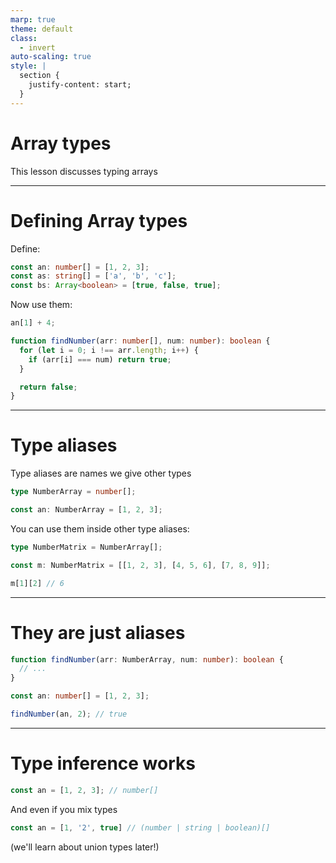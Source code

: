 ```yaml
---
marp: true
theme: default
class:
  - invert
auto-scaling: true
style: |
  section {
    justify-content: start;
  }
---
```


# Array types

This lesson discusses typing arrays

---

# Defining Array types

Define:

```ts
const an: number[] = [1, 2, 3];
const as: string[] = ['a', 'b', 'c'];
const bs: Array<boolean> = [true, false, true];
```

Now use them:

```ts
an[1] + 4;

function findNumber(arr: number[], num: number): boolean {
  for (let i = 0; i !== arr.length; i++) {
    if (arr[i] === num) return true;
  }

  return false;
}
```

---

# Type aliases

Type aliases are names we give other types

```ts
type NumberArray = number[];

const an: NumberArray = [1, 2, 3];
```

You can use them inside other type aliases:

```ts
type NumberMatrix = NumberArray[];

const m: NumberMatrix = [[1, 2, 3], [4, 5, 6], [7, 8, 9]];

m[1][2] // 6
```

---

# They are just aliases

```ts
function findNumber(arr: NumberArray, num: number): boolean {
  // ...
}

const an: number[] = [1, 2, 3];

findNumber(an, 2); // true
```

---

# Type inference works

```ts
const an = [1, 2, 3]; // number[]
```

And even if you mix types

```ts
const an = [1, '2', true] // (number | string | boolean)[]
```

(we'll learn about union types later!)
